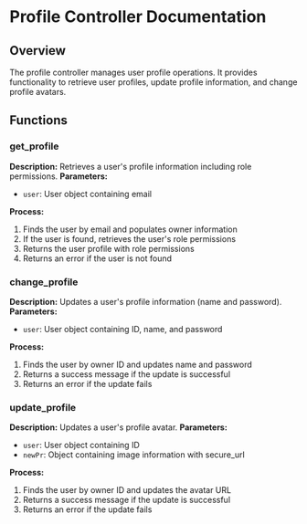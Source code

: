 # Profile Controller Documentation

## Overview
The profile controller manages user profile operations. It provides functionality to retrieve user profiles, update profile information, and change profile avatars.

## Functions

### get_profile
**Description:** Retrieves a user's profile information including role permissions.
**Parameters:**
- `user`: User object containing email

**Process:**
1. Finds the user by email and populates owner information
2. If the user is found, retrieves the user's role permissions
3. Returns the user profile with role permissions
4. Returns an error if the user is not found

### change_profile
**Description:** Updates a user's profile information (name and password).
**Parameters:**
- `user`: User object containing ID, name, and password

**Process:**
1. Finds the user by owner ID and updates name and password
2. Returns a success message if the update is successful
3. Returns an error if the update fails

### update_profile
**Description:** Updates a user's profile avatar.
**Parameters:**
- `user`: User object containing ID
- `newPr`: Object containing image information with secure_url

**Process:**
1. Finds the user by owner ID and updates the avatar URL
2. Returns a success message if the update is successful
3. Returns an error if the update fails